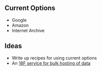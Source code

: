 
## Current Options 
* Google 
* Amazon
* Internet Archive 

## Ideas 
* Write up recipes for using current options 
* An [18F service for bulk hosting of data](https://github.com/18F/bulk-storage/blob/master/18F_program.md) 

